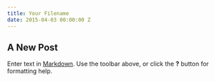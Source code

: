 ```yaml
---
title: Your Filename
date: 2015-04-03 00:00:00 Z
---
```


## A New Post

Enter text in [Markdown](http://daringfireball.net/projects/markdown/). Use the toolbar above, or click the **?** button for formatting help.
